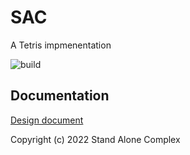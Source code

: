 # SAC
A Tetris impmenentation

![build](https://github.com/jimmy-zx/SAC/actions/workflows/maven.yml/badge.svg)

## Documentation

[Design document](/docs/design)

Copyright (c) 2022 Stand Alone Complex
